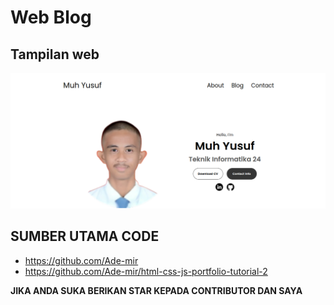 # Web Blog

## Tampilan web
![web](/assets/web_display.png)
## SUMBER UTAMA CODE
- https://github.com/Ade-mir
- https://github.com/Ade-mir/html-css-js-portfolio-tutorial-2

**JIKA ANDA SUKA BERIKAN STAR KEPADA CONTRIBUTOR DAN SAYA**